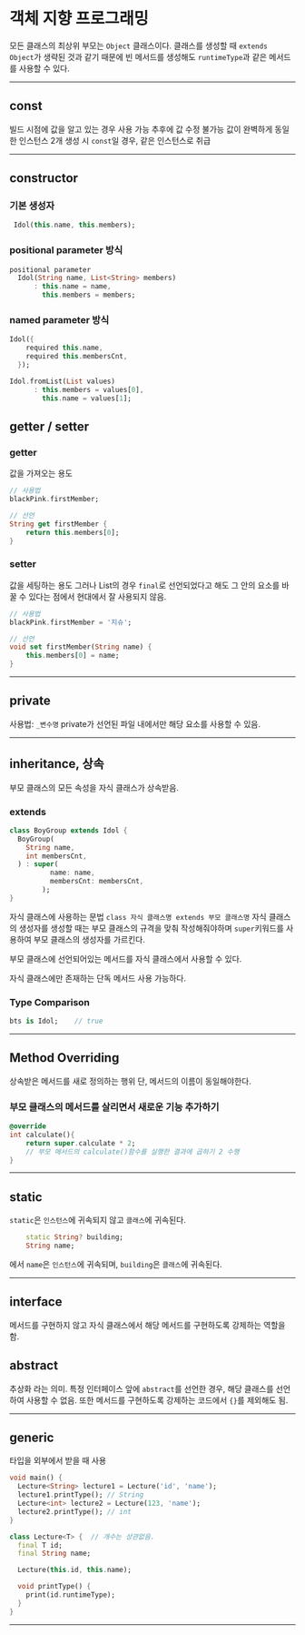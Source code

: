 # 객체 지향 프로그래밍
모든 클래스의 최상위 부모는 `Object` 클래스이다.
클래스를 생성할 때 `extends Object`가 생략된 것과 같기 때문에 빈 메서드를 생성해도 `runtimeType`과 같은 메서드를 사용할 수 있다.

---

## const

빌드 시점에 값을 알고 있는 경우 사용 가능
추후에 값 수정 불가능
값이 완벽하게 동일한 인스턴스 2개 생성 시 `const`일 경우, 같은 인스턴스로 취급

---

## constructor

### 기본 생성자

```dart
 Idol(this.name, this.members);
```

### positional parameter 방식

```dart
positional parameter
  Idol(String name, List<String> members)
      : this.name = name,
        this.members = members;
```

### named parameter 방식

```dart
Idol({
    required this.name,
    required this.membersCnt,
  });
```

```dart
Idol.fromList(List values)
      : this.members = values[0],
        this.name = values[1];
```

## getter / setter

### getter

값을 가져오는 용도

```dart
// 사용법
blackPink.firstMember;

// 선언
String get firstMember {
    return this.members[0];
}
```

### setter

값을 세팅하는 용도
그러나 List의 경우 `final`로 선언되었다고 해도 그 안의 요소를 바꿀 수 있다는 점에서 현대에서 잘 사용되지 않음.

```dart
// 사용법
blackPink.firstMember = '지슈';

// 선언
void set firstMember(String name) {
    this.members[0] = name;
}
```

---

## private

사용법: `_변수명`
private가 선언된 파일 내에서만 해당 요소를 사용할 수 있음.

---

## inheritance, 상속

부모 클래스의 모든 속성을 자식 클래스가 상속받음.

### extends

```dart
class BoyGroup extends Idol {
  BoyGroup(
    String name,
    int membersCnt,
  ) : super(
          name: name,
          membersCnt: membersCnt,
        );
}
```

자식 클래스에 사용하는 문법
`class 자식 클래스명 extends 부모 클래스명`
자식 클래스의 생성자를 생성할 때는 부모 클래스의 규격을 맞춰 작성해줘야하며 `super`키워드를 사용하여 부모 클래스의 생성자를 가르킨다.

부모 클래스에 선언되어있는 메서드를 자식 클래스에서 사용할 수 있다.

자식 클래스에만 존재하는 단독 메서드 사용 가능하다.

### Type Comparison

```dart
bts is Idol;    // true
```

---

## Method Overriding

상속받은 메서드를 새로 정의하는 행위
단, 메서드의 이름이 동일해야한다.

### 부모 클래스의 메서드를 살리면서 새로운 기능 추가하기

```dart
@override
int calculate(){
    return super.calculate * 2;
    // 부모 메서드의 calculate()함수를 실행한 결과에 곱하기 2 수행
}
```

---

## static

`static`은 `인스턴스`에 귀속되지 않고 `클래스`에 귀속된다.

```dart
    static String? building;
    String name;
```

에서 `name`은 `인스턴스`에 귀속되며,
`building`은 `클래스`에 귀속된다.

---

## interface

메서드를 구현하지 않고 자식 클래스에서 해당 메서드를 구현하도록 강제하는 역할을 함.

## abstract

추상화 라는 의미.
특정 인터페이스 앞에 `abstract`를 선언한 경우, 해당 클래스를 선언하여 사용할 수 없음.
또한 메서드를 구현하도록 강제하는 코드에서 `{}`를 제외해도 됨.

---

## generic

타입을 외부에서 받을 때 사용

```dart
void main() {
  Lecture<String> lecture1 = Lecture('id', 'name');
  lecture1.printType(); // String
  Lecture<int> lecture2 = Lecture(123, 'name');
  lecture2.printType(); // int
}

class Lecture<T> {  // 개수는 상관없음.
  final T id;
  final String name;

  Lecture(this.id, this.name);

  void printType() {
    print(id.runtimeType);
  }
}
```

---
